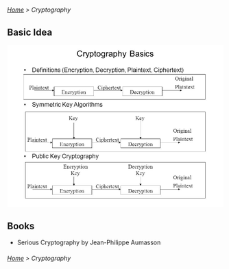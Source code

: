 ###### [Home](../../../README.md) > Cryptography

## Basic Idea
![Cryptography](./images/cryptography.jpg)

## Books
- Serious Cryptography by Jean-Philippe Aumasson

###### [Home](../../../README.md) > Cryptography
